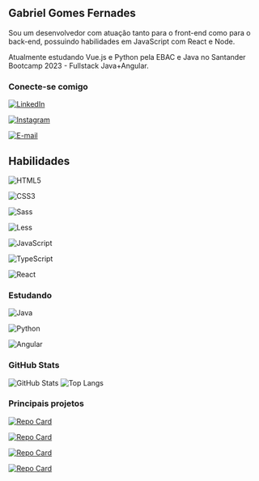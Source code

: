 

## Gabriel Gomes Fernades

Sou um desenvolvedor com atuação tanto para o front-end como para o back-end, possuindo habilidades em JavaScript com React e Node. 

Atualmente estudando Vue.js e Python pela EBAC e Java no Santander Bootcamp 2023 - Fullstack Java+Angular.

### Conecte-se comigo

[![LinkedIn](https://img.shields.io/badge/LinkedIn-000?style=for-the-badge&logo=linkedin&logoColor=0E76A8)](https://www.linkedin.com/in/gabriel-gomes-fernandes/)

[![Instagram](https://img.shields.io/badge/Instagram-000?style=for-the-badge&logo=instagram)](https://www.instagram.com/gabrielfgomss/)

[![E-mail](https://img.shields.io/badge/-Email-000?style=for-the-badge&logo=microsoft-outlook&logoColor=E94D5F)](mailto:gabrielfgomss@gmail.com)

## Habilidades

![HTML5](https://img.shields.io/badge/HTML5-000?style=for-the-badge&logo=html5)

![CSS3](https://img.shields.io/badge/CSS3-000?style=for-the-badge&logo=css3&logoColor=264CE4)

![Sass](https://img.shields.io/badge/Sass-000?style=for-the-badge&logo=sass)

![Less](https://img.shields.io/badge/Less-000?style=for-the-badge&logo=less)

![JavaScript](https://img.shields.io/badge/JavaScript-000?style=for-the-badge&logo=javascript)

![TypeScript](https://img.shields.io/badge/TypeScript-000?style=for-the-badge&logo=typescript)

![React](https://img.shields.io/badge/React-000?style=for-the-badge&logo=react)

### Estudando

![Java](https://img.shields.io/badge/Java-000?style=for-the-badge&logo=java)

![Python](https://img.shields.io/badge/Python-000?style=for-the-badge&logo=python)

![Angular](https://img.shields.io/badge/Angular-000?style=for-the-badge&logo=angular&logoColor=C3002F)

### GitHub Stats
![GitHub Stats](https://github-readme-stats.vercel.app/api?username=gabrielfgomss&theme=transparent&bg_color=000&border_color=30A3DC&show_icons=true&icon_color=30A3DC&title_color=E94D5F&text_color=FFF)
![Top Langs](https://github-readme-stats-git-masterrstaa-rickstaa.vercel.app/api/top-langs/?username=gabrielfgomss&layout=compact&bg_color=000&border_color=30A3DC&title_color=E94D5F&text_color=FFF)

### Principais projetos

[![Repo Card](https://github-readme-stats.vercel.app/api/pin/?username=gabrielfgomss&repo=dictionary_app&bg_color=000&border_color=30A3DC&show_icons=true&icon_color=30A3DC&title_color=E94D5F&text_color=FFF)](https://github.com/Gabrielfgomss/dictionary_app)

[![Repo Card](https://github-readme-stats.vercel.app/api/pin/?username=gabrielfgomss&repo=controle-financeiro&bg_color=000&border_color=30A3DC&show_icons=true&icon_color=30A3DC&title_color=E94D5F&text_color=FFF)](https://github.com/Gabrielfgomss/controle-financeiro)

[![Repo Card](https://github-readme-stats.vercel.app/api/pin/?username=gabrielfgomss&repo=todo_project&bg_color=000&border_color=30A3DC&show_icons=true&icon_color=30A3DC&title_color=E94D5F&text_color=FFF)](https://github.com/Gabrielfgomss/todo_project)

[![Repo Card](https://github-readme-stats.vercel.app/api/pin/?username=gabrielfgomss&repo=multi-step-form&bg_color=000&border_color=30A3DC&show_icons=true&icon_color=30A3DC&title_color=E94D5F&text_color=FFF)](https://github.com/Gabrielfgomss/multi-step-form)

